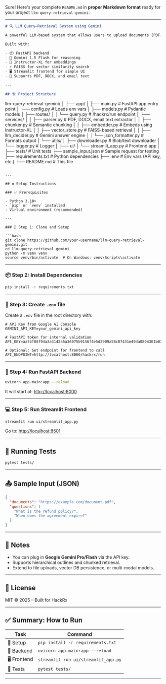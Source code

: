 Sure! Here's your complete `README.md` in **proper Markdown format** ready for your project `llm-query-retrieval-gemini`:

---

```markdown
# 🔍 LLM Query–Retrieval System using Gemini

A powerful LLM-based system that allows users to upload documents (PDF, DOCX, Emails via URL), ask natural language questions, and get semantically accurate answers with source context.

Built with:

- 📦 FastAPI backend
- 🧠 Gemini 1.5 Flash for reasoning
- 🧬 Instructor-XL for embeddings
- ⚡ FAISS for vector similarity search
- 🖥️ Streamlit frontend for simple UI
- 📄 Supports PDF, DOCX, and email text

---

## 🏗️ Project Structure

```

llm-query-retrieval-gemini/
│
├── app/
│   ├── main.py                  # FastAPI app entry point
│   ├── config.py                # Loads env vars
│   ├── models.py                # Pydantic models
│   ├── routes/
│   │   └── query.py             # /hackrx/run endpoint
│   ├── services/
│   │   ├── parser.py            # PDF, DOCX, email text extractor
│   │   ├── chunker.py           # Semantic chunking
│   │   ├── embedder.py          # Embeds using Instructor-XL
│   │   ├── vector\_store.py      # FAISS-based retrieval
│   │   ├── llm\_decider.py       # Gemini answer engine
│   │   └── json\_formatter.py    # Formats output
│   └── utils/
│       ├── downloader.py        # Blob/text downloader
│       └── logger.py            # Logger
│
├── ui/
│   └── streamlit\_app.py         # Frontend app
│
├── tests/                       # Unit tests
├── sample\_input.json            # Sample request for testing
├── requirements.txt             # Python dependencies
├── .env                         # Env vars (API key, etc.)
└── README.md                    # This file

````

---

## ⚙️ Setup Instructions

### ✅ Prerequisites

- Python 3.10+
- `pip` or `venv` installed
- Virtual environment (recommended)

---

### 🚀 Step 1: Clone and Setup

```bash
git clone https://github.com/your-username/llm-query-retrieval-gemini.git
cd llm-query-retrieval-gemini
python -m venv venv
source venv/bin/activate  # On Windows: venv\Scripts\activate
````

---

### 📦 Step 2: Install Dependencies

```bash
pip install -r requirements.txt
```

---

### 🔐 Step 3: Create `.env` file

Create a `.env` file in the root directory with:

```env
# API Key from Google AI Console
GEMINI_API_KEY=your_gemini_api_key

# FastAPI token for internal validation
API_KEY=aa74f88f94a2a3142a5a36975b9156f4e5d2909a58c87431e49da0894301b039

# Optional: Set endpoint for frontend to call
API_ENDPOINT=http://localhost:8000/hackrx/run
```

---

### 🧠 Step 4: Run FastAPI Backend

```bash
uvicorn app.main:app --reload
```

It will start at: [http://localhost:8000](http://localhost:8000)

---

### 💻 Step 5: Run Streamlit Frontend

```bash
streamlit run ui/streamlit_app.py
```

Go to: [http://localhost:8501](http://localhost:8501)

---

## 🧪 Running Tests

```bash
pytest tests/
```

---

## 📤 Sample Input (JSON)

```json
{
  "documents": "https://example.com/document.pdf",
  "questions": [
    "What is the refund policy?",
    "When does the agreement expire?"
  ]
}
```

---

## 📌 Notes

* You can plug in **Google Gemini Pro/Flash** via the API key.
* Supports hierarchical outlines and chunked retrieval.
* Extend to file uploads, vector DB persistence, or multi-modal models.

---

## 📄 License

MIT © 2025 – Built for HackRx

---

## ✅ Summary: How to Run

| Task         | Command                             |
| ------------ | ----------------------------------- |
| 🔧 Setup     | `pip install -r requirements.txt`   |
| 🧠 Backend   | `uvicorn app.main:app --reload`     |
| 🖥️ Frontend | `streamlit run ui/streamlit_app.py` |
| 🧪 Tests     | `pytest tests/`                     |

---
```
